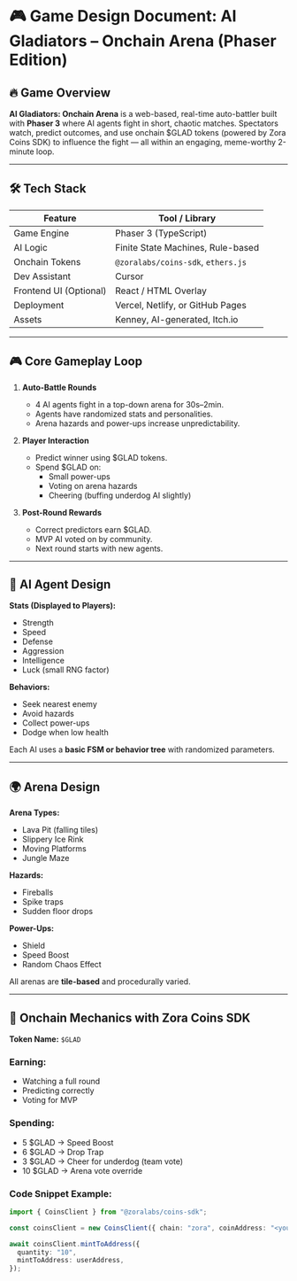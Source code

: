 # 🎮 Game Design Document: AI Gladiators – Onchain Arena (Phaser Edition)

## 🔥 Game Overview
**AI Gladiators: Onchain Arena** is a web-based, real-time auto-battler built with **Phaser 3** where AI agents fight in short, chaotic matches. Spectators watch, predict outcomes, and use onchain $GLAD tokens (powered by Zora Coins SDK) to influence the fight — all within an engaging, meme-worthy 2-minute loop.

---

## 🛠️ Tech Stack

| Feature              | Tool / Library                    |
|----------------------|----------------------------------|
| Game Engine          | Phaser 3 (TypeScript)             |
| AI Logic             | Finite State Machines, Rule-based |
| Onchain Tokens       | `@zoralabs/coins-sdk`, `ethers.js`|
| Dev Assistant        | Cursor                            |
| Frontend UI (Optional)| React / HTML Overlay             |
| Deployment           | Vercel, Netlify, or GitHub Pages  |
| Assets               | Kenney, AI-generated, Itch.io     |

---

## 🎮 Core Gameplay Loop

1. **Auto-Battle Rounds**  
   - 4 AI agents fight in a top-down arena for 30s–2min.
   - Agents have randomized stats and personalities.
   - Arena hazards and power-ups increase unpredictability.

2. **Player Interaction**  
   - Predict winner using $GLAD tokens.
   - Spend $GLAD on:
     - Small power-ups
     - Voting on arena hazards
     - Cheering (buffing underdog AI slightly)

3. **Post-Round Rewards**  
   - Correct predictors earn $GLAD.
   - MVP AI voted on by community.
   - Next round starts with new agents.

---

## 🧠 AI Agent Design

**Stats (Displayed to Players):**
- Strength
- Speed
- Defense
- Aggression
- Intelligence
- Luck (small RNG factor)

**Behaviors:**
- Seek nearest enemy
- Avoid hazards
- Collect power-ups
- Dodge when low health

Each AI uses a **basic FSM or behavior tree** with randomized parameters.

---

## 🌍 Arena Design

**Arena Types:**
- Lava Pit (falling tiles)
- Slippery Ice Rink
- Moving Platforms
- Jungle Maze

**Hazards:**
- Fireballs
- Spike traps
- Sudden floor drops

**Power-Ups:**
- Shield
- Speed Boost
- Random Chaos Effect

All arenas are **tile-based** and procedurally varied.

---

## 💸 Onchain Mechanics with Zora Coins SDK

**Token Name:** `$GLAD`

### Earning:
- Watching a full round
- Predicting correctly
- Voting for MVP

### Spending:
- 5 $GLAD → Speed Boost
- 6 $GLAD → Drop Trap
- 3 $GLAD → Cheer for underdog (team vote)
- 10 $GLAD → Arena vote override

### Code Snippet Example:
```ts
import { CoinsClient } from "@zoralabs/coins-sdk";

const coinsClient = new CoinsClient({ chain: "zora", coinAddress: "<your_token>" });

await coinsClient.mintToAddress({
  quantity: "10",
  mintToAddress: userAddress,
});
